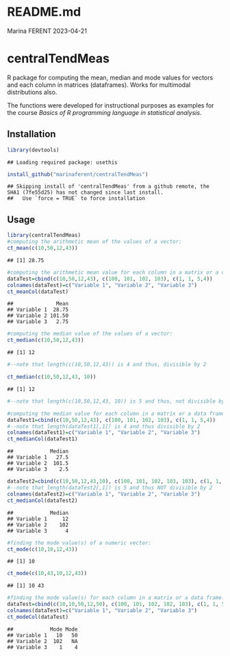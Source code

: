 README.md
================
Marina FERENT
2023-04-21

# centralTendMeas

R package for computing the mean, median and mode values for vectors and
each column in matrices (dataframes). Works for multimodal distributions
also.

The functions were developed for instructional purposes as examples for
the course *Basics of R programming language in statistical analysis*.

## Installation

``` r
library(devtools)
```

    ## Loading required package: usethis

``` r
install_github("marinaferent/centralTendMeas")
```

    ## Skipping install of 'centralTendMeas' from a github remote, the SHA1 (7fe55d25) has not changed since last install.
    ##   Use `force = TRUE` to force installation

## Usage

``` r
library(centralTendMeas)
#computing the arithmetic mean of the values of a vector:
ct_mean(c(10,50,12,43))
```

    ## [1] 28.75

``` r
#computing the arithmetic mean value for each column in a matrix or a data frame:
dataTest=cbind(c(10,50,12,43), c(100, 101, 102, 103), c(1, 1, 5,4))
colnames(dataTest)=c("Variable 1", "Variable 2", "Variable 3")
ct_meanCol(dataTest)
```

    ##              Mean
    ## Variable 1  28.75
    ## Variable 2 101.50
    ## Variable 3   2.75

``` r
#computing the median value of the values of a vector:
ct_median(c(10,50,12,43))
```

    ## [1] 12

``` r
#--note that length(c(10,50,12,43)) is 4 and thus, divisible by 2

ct_median(c(10,50,12,43, 10))
```

    ## [1] 12

``` r
#--note that length(c(10,50,12,43, 10)) is 5 and thus, not divisible by 2

#computing the median value for each column in a matrix or a data frame:
dataTest1=cbind(c(10,50,12,43), c(100, 101, 102, 103), c(1, 1, 5,4))
#--note that length(dataTest1[,1]) is 4 and thus divisible by 2
colnames(dataTest1)=c("Variable 1", "Variable 2", "Variable 3")
ct_medianCol(dataTest1)
```

    ##            Median
    ## Variable 1   27.5
    ## Variable 2  101.5
    ## Variable 3    2.5

``` r
dataTest2=cbind(c(10,50,12,43,10), c(100, 101, 102, 103, 103), c(1, 1, 5,4, 7))
#--note that length(dataTest2[,1]) is 5 and thus NOT divisible by 2
colnames(dataTest2)=c("Variable 1", "Variable 2", "Variable 3")
ct_medianCol(dataTest2)
```

    ##            Median
    ## Variable 1     12
    ## Variable 2    102
    ## Variable 3      4

``` r
#finding the mode value(s) of a numeric vector:
ct_mode(c(10,10,12,43))
```

    ## [1] 10

``` r
ct_mode(c(10,43,10,12,43))
```

    ## [1] 10 43

``` r
#finding the mode value(s) for each column in a matrix or a data frame:
dataTest=cbind(c(10,10,50,12,50), c(100, 101, 102, 102, 103), c(1, 1, 5,4, 4))
colnames(dataTest)=c("Variable 1", "Variable 2", "Variable 3")
ct_modeCol(dataTest)
```

    ##            Mode Mode
    ## Variable 1   10   50
    ## Variable 2  102   NA
    ## Variable 3    1    4
